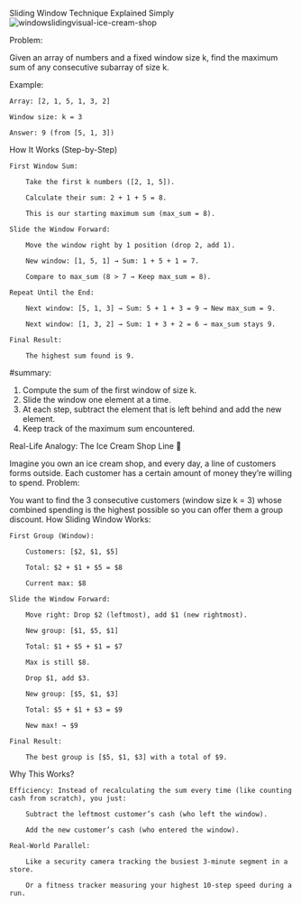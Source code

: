 Sliding Window Technique Explained Simply
![windowslidingvisual-ice-cream-shop](https://github.com/user-attachments/assets/020d0fc3-d346-4123-a952-425069374ec9)

Problem:


Given an array of numbers and a fixed window size k, find the maximum sum of any consecutive subarray of size k.

Example:

    Array: [2, 1, 5, 1, 3, 2]

    Window size: k = 3

    Answer: 9 (from [5, 1, 3])

How It Works (Step-by-Step)

    First Window Sum:

        Take the first k numbers ([2, 1, 5]).

        Calculate their sum: 2 + 1 + 5 = 8.

        This is our starting maximum sum (max_sum = 8).

    Slide the Window Forward:

        Move the window right by 1 position (drop 2, add 1).

        New window: [1, 5, 1] → Sum: 1 + 5 + 1 = 7.

        Compare to max_sum (8 > 7 → Keep max_sum = 8).

    Repeat Until the End:

        Next window: [5, 1, 3] → Sum: 5 + 1 + 3 = 9 → New max_sum = 9.

        Next window: [1, 3, 2] → Sum: 1 + 3 + 2 = 6 → max_sum stays 9.

    Final Result:

        The highest sum found is 9.
#summary: 
1. Compute the sum of the first window of size k.
2. Slide the window one element at a time.
3. At each step, subtract the element that is left behind and add the new element.
4. Keep track of the maximum sum encountered.

Real-Life Analogy: The Ice Cream Shop Line 🍦

Imagine you own an ice cream shop, and every day, a line of customers forms outside. Each customer has a certain amount of money they’re willing to spend.
Problem:

You want to find the 3 consecutive customers (window size k = 3) whose combined spending is the highest possible so you can offer them a group discount.
How Sliding Window Works:

    First Group (Window):

        Customers: [$2, $1, $5]

        Total: $2 + $1 + $5 = $8

        Current max: $8

    Slide the Window Forward:

        Move right: Drop $2 (leftmost), add $1 (new rightmost).

        New group: [$1, $5, $1]

        Total: $1 + $5 + $1 = $7

        Max is still $8.

        Drop $1, add $3.

        New group: [$5, $1, $3]

        Total: $5 + $1 + $3 = $9

        New max! → $9

    Final Result:

        The best group is [$5, $1, $3] with a total of $9.

Why This Works?

    Efficiency: Instead of recalculating the sum every time (like counting cash from scratch), you just:

        Subtract the leftmost customer’s cash (who left the window).

        Add the new customer’s cash (who entered the window).

    Real-World Parallel:

        Like a security camera tracking the busiest 3-minute segment in a store.

        Or a fitness tracker measuring your highest 10-step speed during a run.

